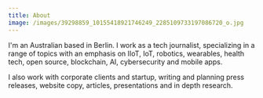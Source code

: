 ```yaml
---
title: About
image: /images/39298859_10155418921746249_2285109733197086720_o.jpg
---
```

I'm an Australian based in Berlin.  I work as a tech journalist, specializing in a range of topics with an emphasis on IIoT, IoT, robotics, wearables, health tech, open source, blockchain, AI, cybersecurity and mobile apps. 

I also work with corporate clients and startup, writing and planning press releases, website copy, articles, presentations and in depth research.
